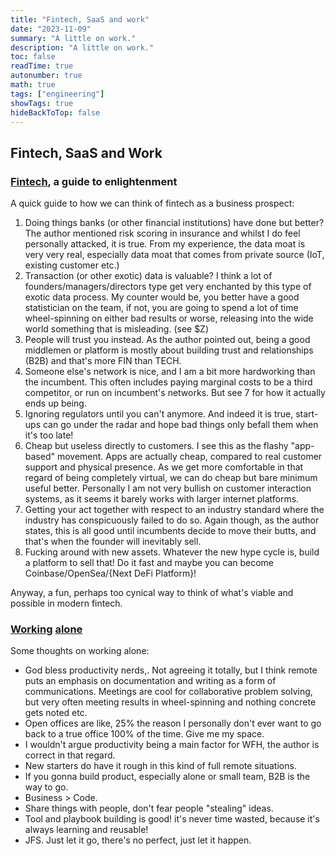 ```yaml
---
title: "Fintech, SaaS and work"
date: "2023-11-09"
summary: "A little on work."
description: "A little on work."
toc: false
readTime: true
autonumber: true
math: true
tags: ["engineering"]
showTags: true
hideBackToTop: false
---
```


## Fintech, SaaS and Work

### [Fintech](https://medium.com/bull-market/a-cynic-s-guide-to-fintech-3cd0995e0da3?s=09), a guide to enlightenment

A quick guide to how we can think of fintech as a business prospect:

1. Doing things banks (or other financial institutions) have done but better? The author mentioned risk scoring in insurance and whilst I do feel personally attacked, it is true. From my experience, the data moat is very very real, especially data moat that comes from private source (IoT, existing customer etc.)
2. Transaction (or other exotic) data is valuable? I think a lot of founders/managers/directors type get very enchanted by this type of exotic data process. My counter would be, you better have a good statistician on the team, if not, you are going to spend a lot of time wheel-spinning on either bad results or worse, releasing into the wide world something that is misleading. (see $Z)
3. People will trust you instead. As the author pointed out, being a good middlemen or platform is mostly about building trust and relationships (B2B) and that's more FIN than TECH.
4. Someone else's network is nice, and I am a bit more hardworking than the incumbent. This often includes paying marginal costs to be a third competitor, or run on incumbent's networks. But see 7 for how it actually ends up being.
5. Ignoring regulators until you can't anymore. And indeed it is true, start-ups can go under the radar and hope bad things only befall them when it's too late!
6. Cheap but useless directly to customers. I see this as the flashy "app-based" movement. Apps are actually cheap, compared to real customer support and physical presence. As we get more comfortable in that regard of being completely virtual, we can do cheap but bare minimum useful better. Personally I am not very bullish on customer interaction systems, as it seems it barely works with larger internet platforms.
7. Getting your act together with respect to an industry standard where the industry has conspicuously failed to do so. Again though, as the author states, this is all good until incumbents decide to move their butts, and that's when the founder will inevitably sell.
8. Fucking around with new assets. Whatever the new hype cycle is, build a platform to sell that! Do it fast and maybe you can become Coinbase/OpenSea/{Next DeFi Platform}!

Anyway, a fun, perhaps too cynical way to think of what's viable and possible in modern fintech.

### [Working](https://blog.stetsonblake.com/thoughts-on-learning-to-design-build-and-launch-a-saas-business/) [alone](https://bounded-regret.ghost.io/how-much-slower-is-remote-work/amp/?__twitter_impression=true&s=09)

Some thoughts on working alone:

- God bless productivity nerds,. Not agreeing it totally, but I think remote puts an emphasis on documentation and writing as a form of communications. Meetings are cool for collaborative problem solving, but very often meeting results in wheel-spinning and nothing concrete gets noted etc.
- Open offices are like, 25% the reason I personally don't ever want to go back to a true office 100% of the time. Give me my space.
- I wouldn't argue productivity being a main factor for WFH, the author is correct in that regard.
- New starters do have it rough in this kind of full remote situations.
- If you gonna build product, especially alone or small team, B2B is the way to go.
- Business > Code.
- Share things with people, don't fear people "stealing" ideas.
- Tool and playbook building is good! it's never time wasted, because it's always learning and reusable!
- JFS. Just let it go, there's no perfect, just let it happen.
